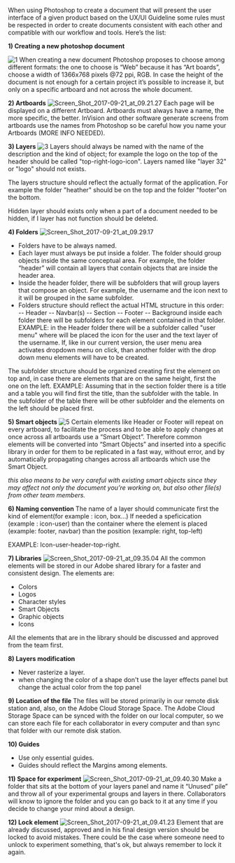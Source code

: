 When using Photoshop to create a document that will present the user interface of a given  product based on the UX/UI Guideline some rules must be respected in order to create documents consistent with each other and compatible with our workflow and tools. Here’s the list:

**1) Creating a new photoshop document**

![1](/uploads/9f541badea61da5914fc09391a9f710a/1.png)
When creating a new document Photoshop proposes to choose among different formats: 
the one to choose is “Web” because it has “Art boards”,  choose a width of 1366x768 pixels @72 ppi, RGB.
In case the height of the document is not enough for a certain project it’s possible to increase it, but only on a specific artboard and not across the whole document.

**2) Artboards**
![Screen_Shot_2017-09-21_at_09.21.27](/uploads/a2d7e8785eb32135f930ac7b92cfbcaf/Screen_Shot_2017-09-21_at_09.21.27.png)
Each page will be displayed on a different Artboard. 
Artboards must always have a name, the more specific, the better. InVision and other software generate screens from artboards use the names from Photoshop so be careful how you name your Artboards (MORE INFO NEEDED).

**3) Layers**
![3](/uploads/34fee7a1abde5aef36f62362aa820a82/3.png)
Layers should always be named with the name of the description and the kind of object;
for example the logo on the top of the header should be called "top-right-logo-icon". 
Layers named like "layer 32" or "logo" should not exists.

The layers structure should reflect the actually format of the application.
For example the folder "heather" should be on the top and the folder "footer"on the bottom.

Hidden layer should exists only when a part of a document needed to be hidden, if I layer has not function should be deleted.



**4) Folders**
![Screen_Shot_2017-09-21_at_09.29.17](/uploads/38ebac9a520c83ecc1c1b1889fd73aff/Screen_Shot_2017-09-21_at_09.29.17.png)
- Folders have to be always named.
- Each layer must always be put inside a folder. The folder should group objects inside the same conceptual area. For example, the folder “header” will contain all layers that contain objects that are inside the header area. 
- Inside the header folder, there will be subfolders that will group layers that compose an object. For example, the username and the icon next to it will be grouped in the same subfolder.
- Folders structure should reflect the actual HTML structure in this order:
-- Header
-- Navbar(s)
-- Section
-- Footer
-- Background
inside each folder there will be subfolders for each element contained in that folder.
EXAMPLE:
in the Header folder there will be a subfolder called "user menu" where will be placed the icon for the user and the text layer of the username. If, like in our current version, the user menu area activates dropdown menu on click, than another folder with the drop down menu elements will have to be created.

The subfolder structure should be organized creating first the element on top and, in case there are elements that are on the same height, first the one on the left.
EXAMPLE:
Assuming that in the section folder there is a title and a table you will find first the title, than the subfolder with the table. In the subfolder of the table there will be other subfolder and the elements on the left should be placed first. 


**5) Smart objects**
![5](/uploads/0665d33acb1be19aa029dcfc15e9eba2/5.png)
Certain elements like Header or Footer will repeat on every artboard, to facilitate the process and to be able to apply changes at once across all artboards use a “Smart Object”.
Therefore common elements will be converted into “Smart Objects” and inserted into a specific library in order for them to be replicated in a fast way, without error, and by automatically propagating changes across all artboards which use the Smart Object.

*this also means to be very careful with existing smart objects since they may affect not only the document you’re working on, but also other file(s) from other team members.*

**6) Naming convention**
The name of a layer should communicate first the kind of element(for example : icon, box...)
If needed a speficication (example : icon-user)
than the container where the element is placed (example: footer, navbar)
than the position (example: right, top-left)

EXAMPLE: Icon-user-header-top-right.


**7) Libraries**
![Screen_Shot_2017-09-21_at_09.35.04](/uploads/df272820971acbe1eb4334436fc03c5c/Screen_Shot_2017-09-21_at_09.35.04.png)
All the common elements will be stored in our Adobe shared library for a faster and consistent design. 
The elements are:
- Colors
- Logos
- Character styles
- Smart Objects
- Graphic objects
- Icons

All the elements that are in the library should be discussed and approved from the team first.

**8) Layers modification**

- Never rasterize a layer.
- when changing the color of a shape don't use the layer effects panel but change the actual color from the top panel

**9) Location of the file**
The files will be stored primarily in our remote disk station and, also, on the Adobe Cloud Storage Space. The Adobe Cloud Storage Space can be synced with the folder on our local computer, so we can store each file for each collaborator in every computer and than sync that folder with our remote disk station.


**10) Guides**
- Use only essential guides.
- Guides should reflect the Margins among elements.

**11) Space for experiment**
![Screen_Shot_2017-09-21_at_09.40.30](/uploads/b25f01508eec57ba74e0798a5f4946bd/Screen_Shot_2017-09-21_at_09.40.30.png)
Make a folder that sits at the bottom of your layers panel and name it “Unused” pile” and throw all of your experimental groups and layers in there. Collaborators will know to ignore the folder and you can go back to it at any time if you decide to change your mind about a design.

**12) Lock element**
![Screen_Shot_2017-09-21_at_09.41.23](/uploads/a12083d01838ef0164b6d16ea3b53bf9/Screen_Shot_2017-09-21_at_09.41.23.png)
Element that are already discussed, approved and in his final design version should be locked to avoid mistakes. There could be the case where someone need to unlock to experiment something, that's ok, but always remember to lock it again.